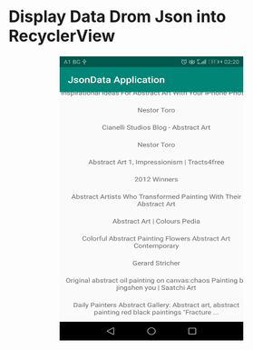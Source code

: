 # Display Data Drom Json into RecyclerView

<p align="center">
   <img src="images/JsonData_App.jpg" width="324" height="500" ></img>
</p>   
